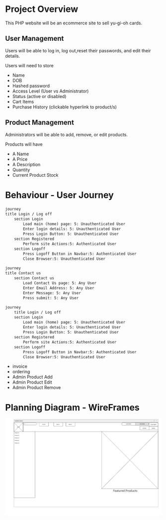 # Project Overview

This PHP website will be an ecommerce site to sell yu-gi-oh cards.
## User Management
Users will be able to log in, log out,reset their passwords, and edit their details.

Users will need to store

- Name
- DOB
- Hashed password
- Access Level (User vs Administrator)
- Status (active or disabled)
- Cart Items
- Purchase History (clickable hyperlink to product/s)
## Product Management
Administrators will be able to add, remove, or edit products.

Products will have

- A Name
- A Price
- A Description
- Quantity
- Current Product Stock

# Behaviour - User Journey

```mermaid
journey
title Login / Log off
    section Login
        Load main (home) page: 5: Unauthenticated User
        Enter login details: 5: Unauthenticated User
        Press Login Button: 5: Unauthenticated User
    section Registered
        Perform site Actions:5: Authenticated User
    section Logoff
        Press Logoff Button in Navbar:5: Authenticated User
        Close Browser:5: Unauthenticated User
```
```mermaid
journey
title Contact us
    section Contact us
        Load Contact Us page: 5: Any User
        Enter Email Address: 5: Any User
        Enter Message: 5: Any User
        Press submit: 5: Any User

```
```mermaid
journey
    title Login / Log off
    section Login
        Load main (home) page: 5: Unauthenticated User
        Enter login details: 5: Unauthenticated User
        Press Login Button: 5: Unauthenticated User
    section Registered
        Perform site Actions:5: Authenticated User
    section Logoff
        Press Logoff Button in Navbar:5: Authenticated User
        Close Browser:5: Unauthenticated User
```


- invoice
- ordering
- Admin Product Add
- Admin Product Edit
- Admin Product Remove


# Planning Diagram - WireFrames

![Mainpage wireframe](images/wireframe/wireframe.png)


